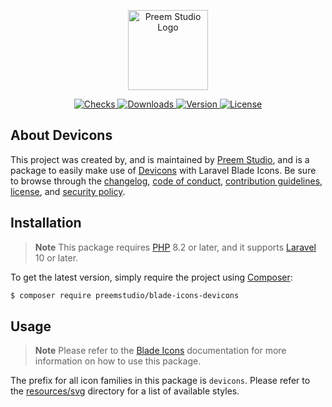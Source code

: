 <p align="center">
    <a href="https://preem.studio" target="_blank">
        <img src="https://raw.githubusercontent.com/PreemStudio/assets/main/logo-text.svg" width="128" alt="Preem Studio Logo" />
    </a>
</p>

<p align="center">
    <a href="https://github.com/PreemStudio/blade-icons-devicons/actions">
        <img src="https://badge.sh/github/check-runs/PreemStudio/blade-icons-devicons" alt="Checks" />
    </a>
    <a href="https://packagist.org/packages/preemstudio/blade-icons-devicons">
        <img src="https://badge.sh/packagist/downloads/PreemStudio/blade-icons-devicons" alt="Downloads" />
    </a>
    <a href="https://packagist.org/packages/preemstudio/blade-icons-devicons">
        <img src="https://badge.sh/packagist/version/PreemStudio/blade-icons-devicons" alt="Version" />
    </a>
    <a href="https://packagist.org/packages/preemstudio/blade-icons-devicons">
        <img src="https://badge.sh/packagist/license/PreemStudio/blade-icons-devicons" alt="License" />
    </a>
</p>

## About Devicons

This project was created by, and is maintained by [Preem Studio](https://github.com/PreemStudio), and is a package to easily make use of [Devicons](https://github.com/devicons/devicon) with Laravel Blade Icons. Be sure to browse through the [changelog](CHANGELOG.md), [code of conduct](.github/CODE_OF_CONDUCT.md), [contribution guidelines](.github/CONTRIBUTING.md), [license](LICENSE), and [security policy](.github/SECURITY.md).

## Installation

> **Note**
> This package requires [PHP](https://www.php.net/) 8.2 or later, and it supports [Laravel](https://laravel.com/) 10 or later.

To get the latest version, simply require the project using [Composer](https://getcomposer.org/):

```bash
$ composer require preemstudio/blade-icons-devicons
```

## Usage

> **Note**
> Please refer to the [Blade Icons](https://github.com/PreemStudio/blade-icons) documentation for more information on how to use this package.

The prefix for all icon families in this package is `devicons`. Please refer to the [resources/svg](/resources/svg) directory for a list of available styles.

